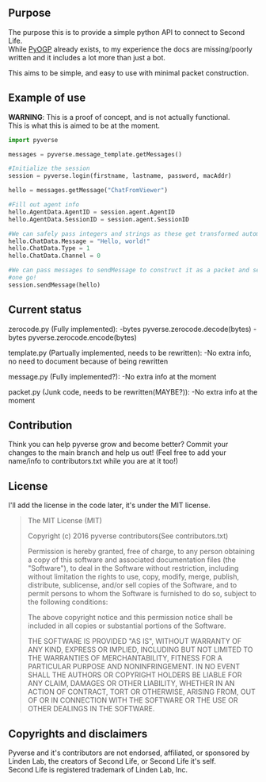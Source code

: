 Purpose
------
The purpose this is to provide a simple python API to connect to Second Life.<br/>
While [PyOGP](http://wiki.secondlife.com/wiki/PyOGP) already exists, to my experience
the docs are missing/poorly written and it includes a lot more than just a bot.

This aims to be simple, and easy to use with minimal packet construction.

Example of use
------
**WARNING**: This is a proof of concept, and is not actually functional.<br/>
This is what this is aimed to be at the moment.
```python
import pyverse

messages = pyverse.message_template.getMessages()

#Initialize the session
session = pyverse.login(firstname, lastname, password, macAddr)

hello = messages.getMessage("ChatFromViewer")

#Fill out agent info
hello.AgentData.AgentID = session.agent.AgentID
hello.AgentData.SessionID = session.agent.SessionID

#We can safely pass integers and strings as these get transformed automatically
hello.ChatData.Message = "Hello, world!"
hello.ChatData.Type = 1
hello.ChatData.Channel = 0

#We can pass messages to sendMessage to construct it as a packet and send it in
#one go!
session.sendMessage(hello)
```

Current status
------
zerocode.py (Fully implemented):
-bytes pyverse.zerocode.decode(bytes)
-bytes pyverse.zerocode.encode(bytes)
    
template.py (Partually implemented, needs to be rewritten):
-No extra info, no need to document because of being rewritten

message.py (Fully implemented?):
-No extra info at the moment

packet.py (Junk code, needs to be rewritten(MAYBE?)):
-No extra info at the moment

Contribution
------
Think you can help pyverse grow and become better? Commit your changes to the
main branch and help us out! (Feel free to add your name/info to
contributors.txt while you are at it too!)

License
------
I'll add the license in the code later, it's under the MIT license.

>The MIT License (MIT)
>
>Copyright (c) 2016 pyverse contributors(See contributors.txt)
>
>Permission is hereby granted, free of charge, to any person obtaining a copy
>of this software and associated documentation files (the "Software"), to deal
>in the Software without restriction, including without limitation the rights
>to use, copy, modify, merge, publish, distribute, sublicense, and/or sell
>copies of the Software, and to permit persons to whom the Software is
>furnished to do so, subject to the following conditions:
>
>The above copyright notice and this permission notice shall be included in all
>copies or substantial portions of the Software.
>
>THE SOFTWARE IS PROVIDED "AS IS", WITHOUT WARRANTY OF ANY KIND, EXPRESS OR
>IMPLIED, INCLUDING BUT NOT LIMITED TO THE WARRANTIES OF MERCHANTABILITY,
>FITNESS FOR A PARTICULAR PURPOSE AND NONINFRINGEMENT. IN NO EVENT SHALL THE
>AUTHORS OR COPYRIGHT HOLDERS BE LIABLE FOR ANY CLAIM, DAMAGES OR OTHER
>LIABILITY, WHETHER IN AN ACTION OF CONTRACT, TORT OR OTHERWISE, ARISING FROM,
>OUT OF OR IN CONNECTION WITH THE SOFTWARE OR THE USE OR OTHER DEALINGS IN THE
>SOFTWARE.

Copyrights and disclaimers
------
Pyverse and it's contributors are not endorsed, affiliated, or sponsored by
Linden Lab, the creators of Second Life, or Second Life it's self.<br/>
Second Life is registered trademark of Linden Lab, Inc.
